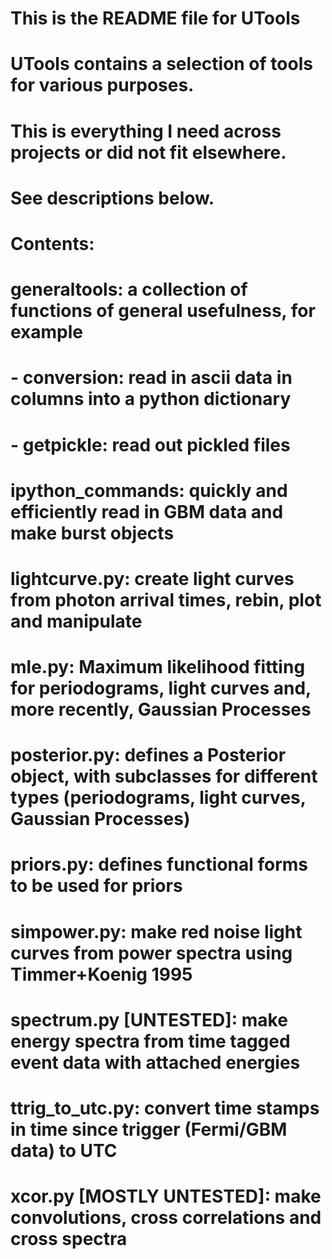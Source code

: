 # This is the README file for UTools
#
# UTools contains a selection of tools for various purposes.
# This is everything I need across projects or did not fit elsewhere.
#
# See descriptions below.
#
# Contents:
#
# generaltools: a collection of functions of general usefulness, for example
#	- conversion: read in ascii data in columns into a python dictionary
#	- getpickle: read out pickled files
#
# ipython_commands: quickly and efficiently read in GBM data and make burst objects
#
# lightcurve.py: create light curves from photon arrival times, rebin, plot and manipulate
#
# mle.py: Maximum likelihood fitting for periodograms, light curves and, more recently, Gaussian Processes
#
# posterior.py: defines a Posterior object, with subclasses for different types (periodograms, light curves, Gaussian Processes)
#
# priors.py: defines functional forms to be used for priors
#
# simpower.py: make red noise light curves from power spectra using Timmer+Koenig 1995
#
# spectrum.py [UNTESTED]: make energy spectra from time tagged event data with attached energies
#
# ttrig_to_utc.py: convert time stamps in time since trigger (Fermi/GBM data) to UTC
#
# xcor.py [MOSTLY UNTESTED]: make convolutions, cross correlations and cross spectra
# 

